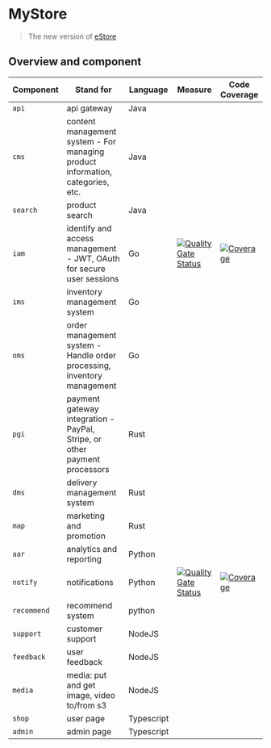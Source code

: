 # MyStore

> The new version of [eStore](https://github.com/tanhaok/eStore)

## Overview and component

|Component| Stand for| Language | Measure | Code Coverage |
| -- | -- | -- | -- | -- |
| `api`| api gateway| Java | | |
| `cms`| content management system -  For managing product information, categories, etc.| Java | | |
| `search` | product search | Java | | |
| `iam`| identify and access management - JWT, OAuth for secure user sessions| Go |[![Quality Gate Status](https://sonarcloud.io/api/project_badges/measure?project=anyshop_iam&metric=alert_status)](https://sonarcloud.io/summary/new_code?id=anyshop_iam) |[![Coverage](https://sonarcloud.io/api/project_badges/measure?project=anyshop_iam&metric=coverage)](https://sonarcloud.io/summary/new_code?id=anyshop_iam) |
| `ims`| inventory management system| Go | | |
| `oms`| order management system - Handle order processing, inventory management| Go | | |
| `pgi`| payment gateway integration - PayPal, Stripe, or other payment processors | Rust | | |
| `dms`| delivery management system | Rust | | |
| `map`| marketing and promotion | Rust | | |
| `aar`| analytics and reporting | Python | | |
| `notify`| notifications | Python | [![Quality Gate Status](https://sonarcloud.io/api/project_badges/measure?project=anyshop_notify&metric=alert_status)](https://sonarcloud.io/summary/new_code?id=anyshop_notify) | [![Coverage](https://sonarcloud.io/api/project_badges/measure?project=anyshop_notify&metric=coverage)](https://sonarcloud.io/summary/new_code?id=anyshop_notify) |
| `recommend` | recommend system | python | | |
| `support` | customer support | NodeJS | | |
| `feedback`| user feedback | NodeJS| | |
| `media` | media: put and get image, video to/from s3 | NodeJS | | |
| `shop`| user page| Typescript | | |
| `admin`| admin page| Typescript | | |
